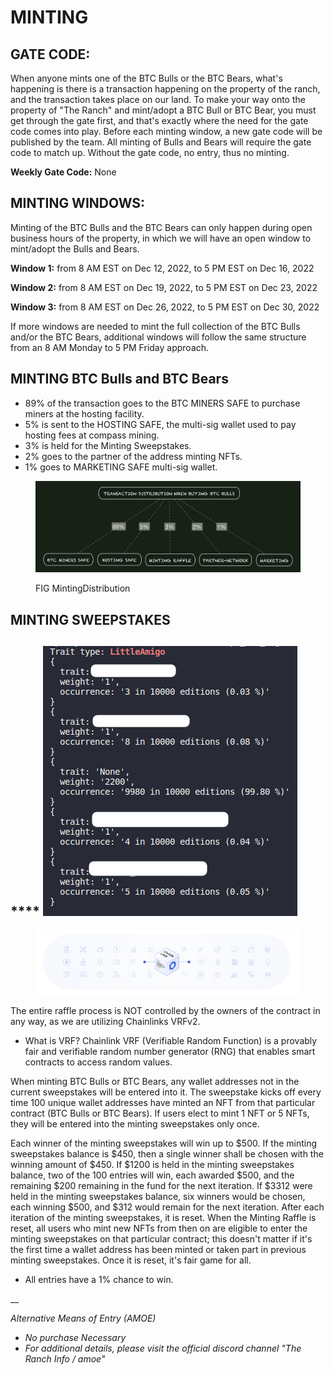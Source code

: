 # MINTING

## GATE CODE:&#x20;

When anyone mints one of the BTC Bulls or the BTC Bears, what's happening is there is a transaction happening on the property of the ranch, and the transaction takes place on our land. To make your way onto the property of "The Ranch" and mint/adopt a BTC Bull or BTC Bear, you must get through the gate first, and that's exactly where the need for the gate code comes into play. Before each minting window, a new gate code will be published by the team. All minting of Bulls and Bears will require the gate code to match up. Without the gate code, no entry, thus no minting.&#x20;

**Weekly Gate Code:** None



## **MINTING WINDOWS:**

Minting of the BTC Bulls and the BTC Bears can only happen during open business hours of the property, in which we will have an open window to mint/adopt the Bulls and Bears.&#x20;

**Window 1:** from 8 AM EST on Dec 12, 2022, to 5 PM EST on Dec 16, 2022

**Window 2:** from 8 AM EST on Dec 19, 2022, to 5 PM EST on Dec 23, 2022

**Window 3:** from 8 AM EST on Dec 26, 2022, to 5 PM EST on Dec 30, 2022

If more windows are needed to mint the full collection of the BTC Bulls and/or the BTC Bears, additional windows will follow the same structure from an 8 AM Monday to 5 PM Friday approach.&#x20;



## MINTING BTC Bulls and BTC Bears

* 89% of the transaction goes to the BTC MINERS SAFE to purchase miners at the hosting facility.&#x20;
* 5% is sent to the HOSTING SAFE, the multi-sig wallet used to pay hosting fees at compass mining.&#x20;
* 3% is held for the Minting Sweepstakes.
* 2% goes to the partner of the address minting NFTs.
* 1% goes to MARKETING SAFE multi-sig wallet.&#x20;

<figure><img src="../../../.gitbook/assets/image (2) (3) (2).png" alt=""><figcaption><p>FIG MintingDistribution</p></figcaption></figure>

## **MINTING SWEEPSTAKES**

## &#x20;**** ![](<../../../.gitbook/assets/image (4).png>)&#x20;

<figure><img src="../../../.gitbook/assets/image (1).png" alt=""><figcaption></figcaption></figure>



The entire raffle process is NOT controlled by the owners of the contract in any way, as we are utilizing Chainlinks VRFv2.&#x20;

* What is VRF?  Chainlink VRF (Verifiable Random Function) is a provably fair and verifiable random number generator (RNG) that enables smart contracts to access random values.

When minting BTC Bulls or BTC Bears, any wallet addresses not in the current sweepstakes will be entered into it. The sweepstake kicks off every time 100 unique wallet addresses have minted an NFT from that particular contract (BTC Bulls or BTC Bears). If users elect to mint 1 NFT or 5 NFTs, they will be entered into the minting sweepstakes only once.&#x20;

Each winner of the minting sweepstakes will win up to $500. If the minting sweepstakes balance is $450, then a single winner shall be chosen with the winning amount of $450. If $1200 is held in the minting sweepstakes balance, two of the 100 entries will win, each awarded $500, and the remaining $200 remaining in the fund for the next iteration. If $3312 were held in the minting sweepstakes balance, six winners would be chosen, each winning $500, and $312 would remain for the next iteration.  After each iteration of the minting sweepstakes, it is reset. When the Minting Raffle is reset, all users who mint new NFTs from then on are eligible to enter the minting sweepstakes on that particular contract; this doesn't matter if it's the first time a wallet address has been minted or taken part in previous minting sweepstakes. Once it is reset, it's fair game for all.

* All entries have a 1% chance to win.

__

_Alternative Means of Entry (AMOE)_

* _No purchase Necessary_
* _For additional details, please visit the official discord channel "The Ranch Info / amoe"_

&#x20;
